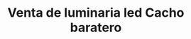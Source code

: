 ---
title: "Venta de luminaria led Cacho baratero"
url: /oaxaca-de-juarez/venta-de-luminaria-led-cacho-baratero/
shop: electrónica
---